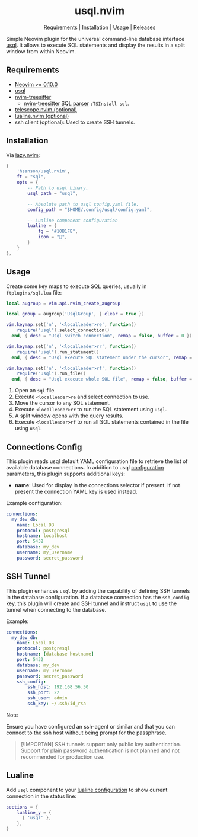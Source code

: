 <div align="center">

# usql.nvim

  <a href="#requirements" title="Requirements">Requirements</a> |
  <a href="#installation" title="Installation">Installation</a> |
  <a href="#usage" title="Usage">Usage</a> |
  <a href="https://github.com/hsanson/usql.nvim/releases" title="Releases">
  Releases</a>
</div>

<p></p>

Simple Neovim plugin for the universal command-line database interface [usql](https://github.com/xo/usql). It allows to execute SQL statements and display the results in a split window from within Neovim.

## Requirements

- [Neovim >= 0.10.0](https://github.com/neovim/neovim/releases)
- [usql](https://github.com/xo/usql)
- [nvim-treesitter](https://github.com/nvim-treesitter/nvim-treesitter)
  - [nvim-treesitter SQL parser](https://github.com/nvim-treesitter/nvim-treesitter?tab=readme-ov-file#supported-languages) `:TSInstall sql`.
- [telescope.nvim (optional)](https://github.com/nvim-telescope/telescope.nvim)
- [lualine.nvim (optional)](https://github.com/nvim-lualine/lualine.nvim)
- ssh client (optional): Used to create SSH tunnels.

## Installation

Via [lazy.nvim](https://github.com/folke/lazy.nvim):

```lua
{
    'hsanson/usql.nvim',
    ft = "sql",
    opts = {
        -- Path to usql binary,
        usql_path = "usql",

        -- Absolute path to usql config.yaml file.
        config_path = "$HOME/.config/usql/config.yaml",

        -- Lualine component configuration
        lualine = {
            fg = "#10B1FE",
            icon = "",
        }
    }
},
```

## Usage

Create some key maps to execute SQL queries, usually in `ftplugins/sql.lua` file:

```lua
local augroup = vim.api.nvim_create_augroup

local group = augroup('UsqlGroup', { clear = true })

vim.keymap.set('n', '<localleader>re', function()
    require("usql").select_connection()
  end, { desc = "Usql switch connection", remap = false, buffer = 0 })

vim.keymap.set('n', '<localleader>rr', function()
    require("usql").run_statement()
  end, { desc = "Usql execute SQL statement under the cursor", remap = false, buffer = 0 })

vim.keymap.set('n', '<localleader>rf', function()
    require("usql").run_file()
  end, { desc = "Usql execute whole SQL file", remap = false, buffer = 0 })
```

1. Open an `sql` file.
2. Execute `<localleader>re` and select connection to use.
3. Move the cursor to any SQL statement.
4. Execute `<localleader>rr` to run the SQL statement using `usql`.
5. A split window opens with the query results.
6. Execute `<localleader>rf` to run all SQL statements contained in the file using `usql`.

## Connections Config

This plugin reads usql default YAML configuration file to retrieve the list of
available database connections. In addition to usql
[configuration](https://github.com/xo/usql?tab=readme-ov-file#configuration)
parameters, this plugin supports additional keys:

* **name**: Used for display in the connections selector if present. If not
  present the connection YAML key is used instead.

Example configuration:

```yaml
connections:
  my_dev_db:
    name: Local DB
    protocol: postgresql
    hostname: localhost
    port: 5432
    database: my_dev
    username: my_username
    password: secret_password
```

## SSH Tunnel

This plugin enhances `usql` by adding the capability of defining SSH tunnels in
the database configuration. If a database connection has the `ssh_config` key,
this plugin will create and SSH tunnel and instruct `usql` to use the tunnel
when connecting to the database.

Example:

```yaml
connections:
  my_dev_db:
    name: Local DB
    protocol: postgresql
    hostname: [database hostname]
    port: 5432
    database: my_dev
    username: my_username
    password: secret_password
    ssh_config:
        ssh_host: 192.168.56.50
        ssh_port: 22
        ssh_user: admin
        ssh_key: ~/.ssh/id_rsa
```

> [!NOTE]
> Ensure you have configured an ssh-agent or similar and that you can connect to
> the ssh host without being prompt for the passphrase.

> [!IMPORTAN]
> SSH tunnels support only public key authentication. Support for plain password
> authentication is not planned and not recommended for production use.

## Lualine

Add `usql` component to your [lualine configuration](https://github.com/nvim-lualine/lualine.nvim?tab=readme-ov-file#default-configuration) to show current connection in
the status line:

```lua
sections = {
    lualine_y = {
      { 'usql' },
    },
}
```


